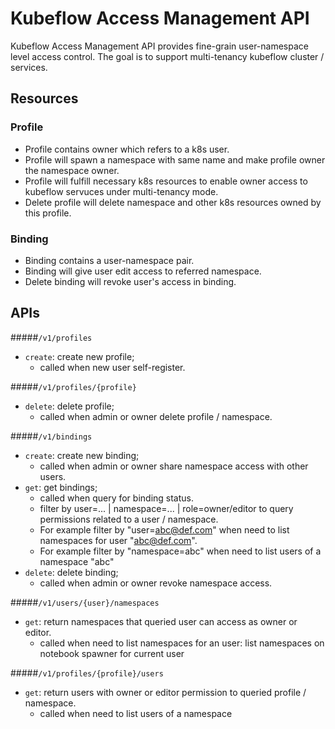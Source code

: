 # Kubeflow Access Management API

Kubeflow Access Management API provides fine-grain user-namespace level access control.
The goal is to support multi-tenancy kubeflow cluster / services.

## Resources

### Profile
- Profile contains owner which refers to a k8s user.
- Profile will spawn a namespace with same name and make profile owner the namespace owner.
- Profile will fulfill necessary k8s resources to enable owner access to kubeflow servuces under multi-tenancy mode.
- Delete profile will delete namespace and other k8s resources owned by this profile.

### Binding
- Binding contains a user-namespace pair.
- Binding will give user edit access to referred namespace.
- Delete binding will revoke user's access in binding.


## APIs

#####`/v1/profiles`
* `create`: create new profile; 
  * called when new user self-register.

#####`/v1/profiles/{profile}`
* `delete`: delete profile; 
  * called when admin or owner delete profile / namespace.

#####`/v1/bindings`
* `create`: create new binding; 
  * called when admin or owner share namespace access with other users.
* `get`: get bindings; 
  * called when query for binding status.
  * filter by user=... | namespace=... | role=owner/editor to query permissions related to a user / namespace.
  * For example filter by "user=abc@def.com" when need to list namespaces for user "abc@def.com".
  * For example filter by "namespace=abc" when need to list users of a namespace "abc"
* `delete`: delete binding; 
  * called when admin or owner revoke namespace access.

#####`/v1/users/{user}/namespaces`
* `get`: return namespaces that queried user can access as owner or editor.
  * called when need to list namespaces for an user: list namespaces on notebook spawner for current user

#####`/v1/profiles/{profile}/users`
* `get`: return users with owner or editor permission to queried profile / namespace.
  * called when need to list users of a namespace
